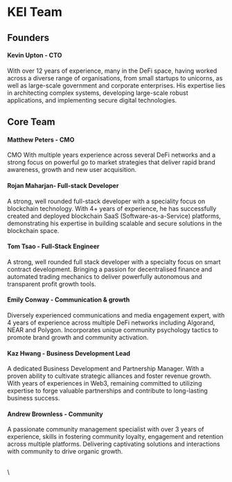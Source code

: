 # KEI Team

## Founders

#### Kevin Upton - CTO&#x20;

With over 12 years of experience, many in the DeFi space, having worked across a diverse range of organisations, from small startups to unicorns, as well as large-scale government and corporate enterprises. His expertise lies in architecting complex systems, developing large-scale robust applications, and implementing secure digital technologies.

## Core Team

#### Matthew Peters - CMO

CMO With multiple years experience across several DeFi networks and a strong focus on powerful go to market strategies that deliver rapid brand awareness, growth and new user acquisition.

#### Rojan Maharjan- Full-stack Developer

A strong, well rounded full-stack developer with a speciality focus on blockchain technology. With 4+ years of experience, he has successfully created and deployed blockchain SaaS (Software-as-a-Service) platforms, demonstrating his expertise in building scalable and secure solutions in the blockchain space.

#### Tom Tsao - Full-Stack Engineer

A strong, well rounded full stack developer with a specialty focus on smart contract development. Bringing a passion for decentralised finance and automated trading mechanics to deliver powerfully autonomous and transparent profit growth tools.

#### Emily Conway - Communication & growth

Diversely experienced communications and media engagement expert, with 4 years of experience across multiple DeFi networks including Algorand, NEAR and Polygon. Incorporates unique community psychology tactics to promote brand growth and community activation.

#### Kaz Hwang - Business Development Lead

A dedicated Business Development and Partnership Manager. With a proven ability to cultivate strategic alliances and foster revenue growth. With years of experiences in Web3, remaining committed to utilizing expertise to forge valuable partnerships and contribute to long-lasting business success.

#### Andrew Brownless - Community&#x20;

A passionate community management specialist with over 3 years of experience, skills in fostering community loyalty, engagement and retention across multiple platforms. Delivering captivating solutions and interactions with community to drive organic growth.

\
\
